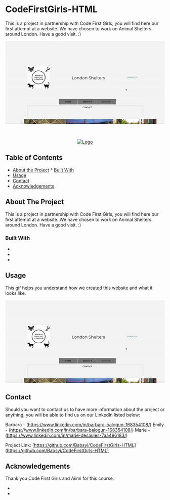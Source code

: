 # CodeFirstGirls-HTML
This is a project in partnership with Code First Girls, you will find here our first attempt at a website. We have chosen to work on Animal Shelters around London. Have a good visit. :)


<body class="wheatbackground"> 
  
  
![](ezgif.com-video-to-gif.gif)


<!-- PROJECT LOGO -->
<br />
<p align="center">
  <a href="https://github.com/github_username/repo_name">
    <img src="images/logo.png" alt="Logo" width="80" height="80">
  </a>


<!-- TABLE OF CONTENTS -->
## Table of Contents

* [About the Project](#about-the-project)
      * [Built With](#built-with)
* [Usage](#usage)
* [Contact](#contact)
* [Acknowledgements](#acknowledgements)



<!-- ABOUT THE PROJECT -->
## About The Project

This is a project in partnership with Code First Girls, you will find here our first attempt at a website. We have chosen to work on Animal Shelters around London. Have a good visit. :)

### Built With

* [](https://github.com/Babsyi)
* [](https://github.com/mdesaules)
* [](https://github.com/ffoxx601)

## Usage

This gif helps you understand how we created this website and what it looks like. 

![](ezgif.com-video-to-gif.gif)


<!-- CONTACT -->
## Contact

Should you want to contact us to have more information about the project or anything, you will be able to find us on our LinkedIn listed below: 

Barbara - (https://www.linkedin.com/in/barbara-balogun-168354108/)
Emily - (https://www.linkedin.com/in/barbara-balogun-168354108/)
Marie - (https://www.linkedin.com/in/marie-desaules-7aa496183/)

Project Link: [https://github.com/Babsyi/CodeFirstGirls-HTML](https://github.com/Babsyi/CodeFirstGirls-HTML)



<!-- ACKNOWLEDGEMENTS -->
## Acknowledgements

Thank you Code First Girls and Aiimi for this course.

* [](https://codefirstgirls.org.uk)
* [](https://www.aiimi.com)
